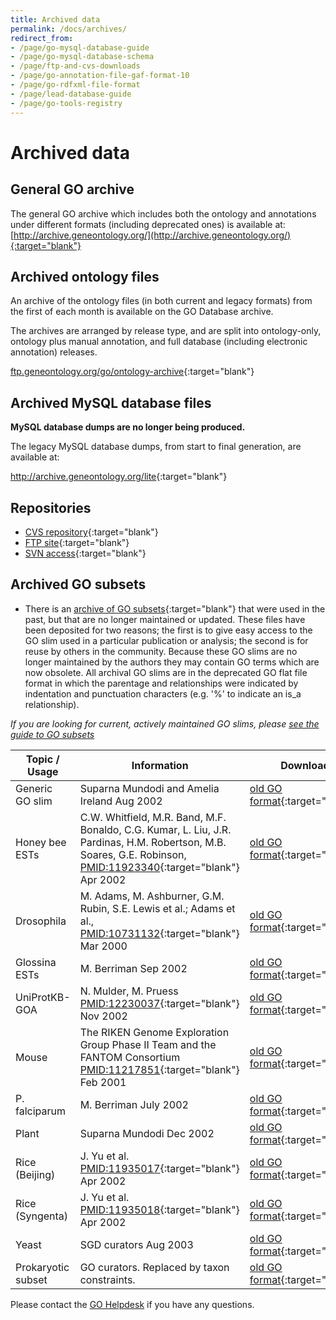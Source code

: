 ```yaml
---
title: Archived data
permalink: /docs/archives/
redirect_from: 
- /page/go-mysql-database-guide
- /page/go-mysql-database-schema
- /page/ftp-and-cvs-downloads
- /page/go-annotation-file-gaf-format-10
- /page/go-rdfxml-file-format
- /page/lead-database-guide
- /page/go-tools-registry
---
```


# Archived data

## General GO archive
The general GO archive which includes both the ontology and annotations under different formats (including deprecated ones) is available at:
[http://archive.geneontology.org/](http://archive.geneontology.org/){:target="blank"}

## Archived ontology files

An archive of the ontology files (in both current and legacy formats) from the first of each month is available on the GO Database archive.  

The archives are arranged by release type, and are split into ontology-only, ontology plus manual annotation, and full database (including electronic annotation) releases.

<a href="ftp://ftp.geneontology.org/go/ontology-archive/">ftp.geneontology.org/go/ontology-archive</a>{:target="blank"}

## Archived MySQL database files
**MySQL database dumps are no longer being produced.**

The legacy MySQL database dumps, from start to final generation, are available at:

<a href="http://archive.geneontology.org/lite/">http://archive.geneontology.org/lite</a>{:target="blank"}

## Repositories 

+ <a href="http://cvsweb.geneontology.org/cgi-bin/cvsweb.cgi/">CVS repository</a>{:target="blank"}
+ <a href="ftp://ftp.geneontology.org/pub/go/">FTP site</a>{:target="blank"}
+ [SVN access](/docs/SVN-access/){:target="blank"}

## Archived GO subsets

+ There is an [archive of GO subsets](http://cvsweb.geneontology.org/cgi-bin/cvsweb.cgi/go/GO_slims/archived_GO_slims/){:target="blank"} that were used in the past, but that are no longer maintained or updated. These files have been deposited for two reasons; the first is to give easy access to the GO slim used in a particular publication or analysis; the second is for reuse by others in the community. Because these GO slims are no longer maintained by the authors they may contain GO terms which are now obsolete. All archival GO slims are in the deprecated GO flat file format in which the parentage and relationships were indicated by indentation and punctuation characters (e.g. '%' to indicate an is_a relationship).

_If you are looking for current, actively maintained GO slims, please [see the guide to GO subsets](/docs/go-subset-guide/#download-go-subsets)_

|Topic / Usage |	Information |	Download|
|--------------|--------------|---------|
|Generic GO slim |	Suparna Mundodi and Amelia Ireland Aug 2002 |	[old GO format](http://cvsweb.geneontology.org/cgi-bin/cvsweb.cgi/go/GO_slims/archived_GO_slims/generic.0208){:target="blank"}|
|Honey bee ESTs |	C.W. Whitfield, M.R. Band, M.F. Bonaldo, C.G. Kumar, L. Liu, J.R. Pardinas, H.M. Robertson, M.B. Soares, G.E. Robinson, [PMID:11923340](http://www.ncbi.nlm.nih.gov/pubmed/11932240){:target="blank"} Apr 2002 |	[old GO format](http://cvsweb.geneontology.org/cgi-bin/cvsweb.cgi/go/GO_slims/archived_GO_slims/goslim_Apis_EST.0402){:target="blank"}|
|Drosophila |	M. Adams, M. Ashburner, G.M. Rubin, S.E. Lewis et al.; Adams et al., [PMID:10731132](http://www.ncbi.nlm.nih.gov/pubmed/10731132){:target="blank"} Mar 2000 |[old GO format](http://cvsweb.geneontology.org/cgi-bin/cvsweb.cgi/go/GO_slims/archived_GO_slims/goslim_Drosophila.0200){:target="blank"}|
|Glossina ESTs |	M. Berriman Sep 2002 |[old GO format](http://cvsweb.geneontology.org/cgi-bin/cvsweb.cgi/go/GO_slims/archived_GO_slims/goslim_Glossina_EST.0905){:target="blank"}|
|UniProtKB-GOA |	N. Mulder, M. Pruess [PMID:12230037](http://www.ncbi.nlm.nih.gov/pubmed/12230037){:target="blank"} Nov 2002 |[old GO format](http://cvsweb.geneontology.org/cgi-bin/cvsweb.cgi/go/GO_slims/archived_GO_slims/goslim_goa.2002){:target="blank"}|
|Mouse |	The RIKEN Genome Exploration Group Phase II Team and the FANTOM Consortium [PMID:11217851](http://www.ncbi.nlm.nih.gov/pubmed/11217851){:target="blank"} Feb 2001 |[old GO format](http://cvsweb.geneontology.org/cgi-bin/cvsweb.cgi/go/GO_slims/archived_GO_slims/goslim_Mouse_Riken.0201){:target="blank"}|
|P. falciparum |	M. Berriman July 2002 |	[old GO format](http://cvsweb.geneontology.org/cgi-bin/cvsweb.cgi/go/GO_slims/archived_GO_slims/goslim_Pfalciparum.2002){:target="blank"}|
|Plant |	Suparna Mundodi Dec 2002 |[old GO format](http://cvsweb.geneontology.org/cgi-bin/cvsweb.cgi/go/GO_slims/archived_GO_slims/goslim_plant.2003){:target="blank"}|
|Rice (Beijing) |	J. Yu et al. [PMID:11935017](http://www.ncbi.nlm.nih.gov/pubmed/11935017){:target="blank"} Apr 2002 |[old GO format](http://cvsweb.geneontology.org/cgi-bin/cvsweb.cgi/go/GO_slims/archived_GO_slims/goslim_Rice_Beijing.0204){:target="blank"}|
|Rice (Syngenta) |	J. Yu et al. [PMID:11935018](http://www.ncbi.nlm.nih.gov/pubmed/11935018){:target="blank"} Apr 2002 |[old GO format](http://cvsweb.geneontology.org/cgi-bin/cvsweb.cgi/go/GO_slims/archived_GO_slims/goslim_Rice_Syngenta.0204){:target="blank"}|
|Yeast |	SGD curators Aug 2003 	|[old GO format](http://cvsweb.geneontology.org/cgi-bin/cvsweb.cgi/go/GO_slims/archived_GO_slims/goslim_yeast.2003){:target="blank"}|
|Prokaryotic subset |	GO curators. Replaced by taxon constraints. |[old GO format](http://purl.obolibrary.org/obo/go/releases/2018-06-01/subsets/gosubset_prok.obo){:target="blank"}|


Please contact the <a href="http://help.geneontology.org">GO Helpdesk</a> if you have any questions.
